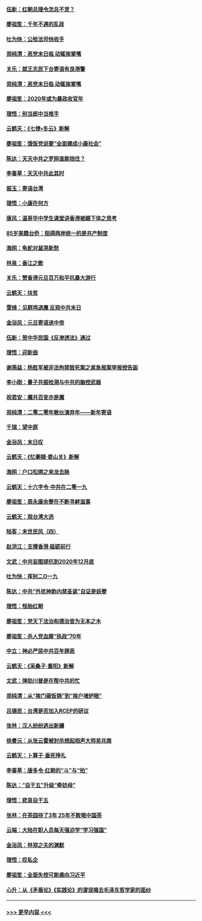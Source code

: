 #### [伍新：红朝总理令怎总不灵？](../pages/nsc993/n11770813.md?t=01070555) 
#### [廖祖笙：千年不遇的乱政](../pages/nsc993/n11770373.md?t=01070555) 
#### [吐为快：公检法司快收手](../pages/nsc993/n11770359.md?t=01070555) 
#### [郑纯清：恶党末日临 动辄挨掌嘴](../pages/nsc993/n11769912.md?t=01070555) 
#### [关乐：就王志民下台寄语有良港警](../pages/nsc993/n11769903.md?t=01070555) 
#### [郑纯清：恶党末日临 动辄挨掌嘴](../pages/nsc993/n11769356.md?t=01070555) 
#### [廖祖笙：2020年或为暴政收官年](../pages/nsc993/n11768216.md?t=01070555) 
#### [理悟：别当郎中当推手](../pages/nsc993/n11768243.md?t=01070555) 
#### [云鹤天：《七律▪冬云》新解](../pages/nsc993/n11768204.md?t=01070555) 
#### [廖祖笙：饿饭党说要“全面建成小康社会”](../pages/nsc993/n11767482.md?t=01070555) 
#### [陈达：天灭中共之罗网谁能挡住？](../pages/nsc993/n11767465.md?t=01070555) 
#### [李春草：天灭中共此其时](../pages/nsc993/n11767452.md?t=01070555) 
#### [振玉：寄语台湾](../pages/nsc993/n11767432.md?t=01070555) 
#### [理悟：小康在何方](../pages/nsc993/n11767394.md?t=01070555) 
#### [唐风：温哥华中学生课堂讲香港被踢下体之思考](../pages/nsc993/n11766848.md?t=01070555) 
#### [85岁美籍台侨：阻碍两岸统一的是共产制度](../pages/nsc993/n11765043.md?t=01070555) 
#### [海网：龟蛇对鼠哭新愁](../pages/nsc993/n11764895.md?t=01070555) 
#### [林泉：香江之歌](../pages/nsc993/n11764415.md?t=01070555) 
#### [关乐：赞香港元旦百万和平抗暴大游行](../pages/nsc993/n11764382.md?t=01070555) 
#### [云鹤天：扶贫](../pages/nsc993/n11764245.md?t=01070555) 
#### [雪绮：见群鸡退鹰  反观中共末日](../pages/nsc993/n11762112.md?t=01070555) 
#### [金浴凤：元旦寄语迷中帝](../pages/nsc993/n11761788.md?t=01070555) 
#### [伍新：贺中华民国《反渗透法》通过](../pages/nsc993/n11761994.md?t=01070555) 
#### [理悟：迎新曲](../pages/nsc993/n11761152.md?t=01070555) 
#### [谢燕益：杨胜军被非法拘禁致死案之紧急报案举报控告函](../pages/nsc993/n11756134.md?t=01070555) 
#### [李小刚：量子共振检测与中共的脑控武器](../pages/nsc993/n11754518.md?t=01070555) 
#### [祝君安：魔共百变亦是魔](../pages/nsc993/n11754469.md?t=01070555) 
#### [郑纯清：二零二零年散伙演弃年——新年寄语](../pages/nsc993/n11754195.md?t=01070555) 
#### [千瑞：望中原](../pages/nsc993/n11754159.md?t=01070555) 
#### [金浴凤：末日叹](../pages/nsc993/n11752359.md?t=01070555) 
#### [云鹤天：《忆秦娥‧娄山关》新解](../pages/nsc993/n11752348.md?t=01070555) 
#### [海网：户口松绑之来龙去脉](../pages/nsc993/n11752328.md?t=01070555) 
#### [云鹤天：十六字令‧中共在二零一九](../pages/nsc993/n11752305.md?t=01070555) 
#### [廖祖笙：周永康余孽在不断寻衅滋事](../pages/nsc993/n11751013.md?t=01070555) 
#### [云鹤天：观台湾大选](../pages/nsc993/n11751007.md?t=01070555) 
#### [陆客：末世民风（四）](../pages/nsc993/n11749203.md?t=01070555) 
#### [赵洪江：支撑香港 砥砺前行](../pages/nsc993/n11748482.md?t=01070555) 
#### [文武：中共妄图顽抗到2020年12月底](../pages/nsc993/n11748446.md?t=01070555) 
#### [吐为快：挥别二O一九](../pages/nsc993/n11748411.md?t=01070555) 
#### [陈达：中共“外扰神韵内禁圣诞”自证是妖孽](../pages/nsc993/n11748226.md?t=01070555) 
#### [理悟：怪胎红朝](../pages/nsc993/n11748206.md?t=01070555) 
#### [廖祖笙：党天下法治和德治皆为无本之木](../pages/nsc993/n11748135.md?t=01070555) 
#### [廖祖笙：杀人党血腥“执政”70年](../pages/nsc993/n11745144.md?t=01070555) 
#### [中立：神必严惩中共百年罪恶](../pages/nsc993/n11744970.md?t=01070555) 
#### [云鹤天：《采桑子‧重阳》新解](../pages/nsc993/n11744948.md?t=01070555) 
#### [文武：弹劾川普是在帮中共的忙](../pages/nsc993/n11744758.md?t=01070555) 
#### [郑纯清：从“挨门砸饭锅”到“挨户堵炉眼”](../pages/nsc993/n11744745.md?t=01070555) 
#### [吕锡民：台湾是否加入RCEP的研议](../pages/nsc993/n11744701.md?t=01070555) 
#### [张林：汉人纷纷逃出新疆](../pages/nsc993/n11743530.md?t=01070555) 
#### [徐曼沅：从张云雷被封杀想起相声大师吴兆南](../pages/nsc993/n11741816.md?t=01070555) 
#### [云鹤天：卜算子‧垂死挣扎](../pages/nsc993/n11739956.md?t=01070555) 
#### [李春草：唐多令‧红朝的“斗”与“拍”](../pages/nsc993/n11739830.md?t=01070555) 
#### [陈达：“自干五”升级“牵妨母”](../pages/nsc993/n11739724.md?t=01070555) 
#### [理悟：悲哀自干五](../pages/nsc993/n11739547.md?t=01070555) 
#### [张林：在茶园待了3年 25年不敢喝中国茶](../pages/nsc993/n11739240.md?t=01070555) 
#### [云端：大陆在职人员每天强迫学“学习强国”](../pages/nsc993/n11738735.md?t=01070555) 
#### [金浴凤：林郑之夫的渊默](../pages/nsc993/n11737735.md?t=01070555) 
#### [理悟：叹私企](../pages/nsc993/n11737715.md?t=01070555) 
#### [廖祖笙：全面失控可能袭向习近平](../pages/nsc993/n11737704.md?t=01070555) 
#### [心升：从《矛盾论》《实践论》的谬误揭去毛泽东哲学家的面纱](../pages/nsc993/n11736962.md?t=01070555) 

----
#### [ >>> 更早内容 <<< ](../indexes/nsc993-earlier.md)
